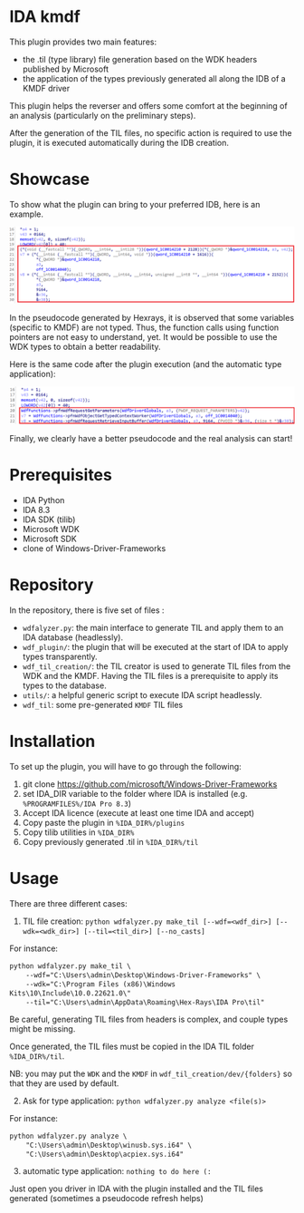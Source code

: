 # IDA kmdf 

This plugin provides two main features:

* the .til (type library) file generation based on the WDK headers published by Microsoft
* the application of the types previously generated all along the IDB of a KMDF driver

This plugin helps the reverser and offers some comfort at the beginning of an analysis (particularly on the preliminary steps).

After the generation of the TIL files, no specific action is required to use the plugin, it is executed automatically during the IDB creation.

# Showcase

To show what the plugin can bring to your preferred IDB, here is an example.

![Before](img/before_script.png)

In the pseudocode generated by Hexrays, it is observed that some variables (specific to KMDF) are not typed. Thus, the function calls using function pointers are not easy to understand, yet.
It would be possible to use the WDK types to obtain a better readability.

Here is the same code after the plugin execution (and the automatic type application):

![After](img/after_script.png)

Finally, we clearly have a better pseudocode and the real analysis can start!

# Prerequisites

* IDA Python
* IDA 8.3
* IDA SDK (tilib)
* Microsoft WDK
* Microsoft SDK
* clone of Windows-Driver-Frameworks

# Repository

In the repository, there is five set of files :

* `wdfalyzer.py`: the main interface to generate TIL and apply them to an IDA database (headlessly).
* `wdf_plugin/`: the plugin that will be executed at the start of IDA to apply types transparently.
* `wdf_til_creation/`: the TIL creator is used to generate TIL files from the WDK and the KMDF. Having the TIL files is a prerequisite to apply its types to the database.
* `utils/`: a helpful generic script to execute IDA script headlessly.
* `wdf_til`: some pre-generated `KMDF` TIL files

# Installation

To set up the plugin, you will have to go through the following:

1. git clone https://github.com/microsoft/Windows-Driver-Frameworks 
2. set IDA_DIR variable to the folder where IDA is installed (e.g. `%PROGRAMFILES%/IDA Pro 8.3`) 
3. Accept IDA licence (execute at least one time IDA and accept)
4. Copy paste the plugin in `%IDA_DIR%/plugins`
5. Copy tilib utilities in `%IDA_DIR%`
6. Copy previously generated .til in `%IDA_DIR%/til`

# Usage

There are three different cases:

1. TIL file creation: `python wdfalyzer.py make_til [--wdf=<wdf_dir>] [--wdk=<wdk_dir>] [--til=<til_dir>] [--no_casts]` 

For instance:

```
python wdfalyzer.py make_til \
    --wdf="C:\Users\admin\Desktop\Windows-Driver-Frameworks" \
    --wdk="C:\Program Files (x86)\Windows Kits\10\Include\10.0.22621.0\"
    --til="C:\Users\admin\AppData\Roaming\Hex-Rays\IDA Pro\til"
```

Be careful, generating TIL files from headers is complex, and couple types might be missing.

Once generated, the TIL files must be copied in the IDA TIL folder `%IDA_DIR%/til`.

NB: you may put the `WDK` and the `KMDF` in `wdf_til_creation/dev/{folders}` so that they are used by default.

2. Ask for type application: `python wdfalyzer.py analyze <file(s)>`

For instance:

```
python wdfalyzer.py analyze \
    "C:\Users\admin\Desktop\winusb.sys.i64" \
    "C:\Users\admin\Desktop\acpiex.sys.i64"
```

3. automatic type application: `nothing to do here (:`

Just open you driver in IDA with the plugin installed and the TIL files generated (sometimes a pseudocode refresh helps)
